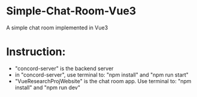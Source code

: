 # Simple-Chat-Room-Vue3
A simple chat room implemented in Vue3

# Instruction:
- "concord-server" is the backend server<br>
- in "concord-server", use terminal to: "npm install" and "npm run start"<br>
- "VueResearchProjWebsite" is the chat room app. Use terminal to: "npm install" and "npm run dev"<br>
